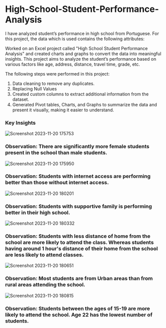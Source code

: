 # High-School-Student-Performance-Analysis
I have analyzed student’s performance in high school from Portuguese. For this project, the data which is used contains the following attributes:

Worked on an Excel project called "High School Student Performance Analysis" and created charts and graphs to convert the data into meaningful insights. This project aims to analyze the student’s performance based on various factors like age, address, distance, travel time, grade, etc.

The following steps were performed in this project:
1. Data cleaning to remove any duplicates.
2. Replacing Null Values
3. Created custom columns to extract additional information from the dataset.
4. Generated Pivot tables, Charts, and Graphs to summarize the data and present it visually, making it easier to understand.

### Key Insights

![Screenshot 2023-11-20 175753](https://github.com/micky-26/High-School-Student-Performance-Analysis/assets/106061980/fdaea584-e0a4-4f84-842c-d66daf3c189a)

### Observation: There are significantly more female students present in the school than male students.

![Screenshot 2023-11-20 175950](https://github.com/micky-26/High-School-Student-Performance-Analysis/assets/106061980/19518838-6e49-4105-bc96-be7a564dc929)

### Observation:  Students with internet access are performing better than those without internet access.

![Screenshot 2023-11-20 180201](https://github.com/micky-26/High-School-Student-Performance-Analysis/assets/106061980/03de4d2a-3cc5-4e23-af1f-2fa20d6bea42)

### Observation: Students with supportive family is performing better in their high school.

![Screenshot 2023-11-20 180332](https://github.com/micky-26/High-School-Student-Performance-Analysis/assets/106061980/f0520387-fd63-43e5-b81f-de6742737716)

### Observation: Students with less distance of home from the school are more likely to attend the class. Whereas students having around 1 hour's distance of their home from the school are less likely to attend classes.

![Screenshot 2023-11-20 180651](https://github.com/micky-26/High-School-Student-Performance-Analysis/assets/106061980/a00ba206-9a8f-45ac-9354-e48e89dd4b34)

### Observation:  Most students are from Urban areas than from rural areas attending the school.

![Screenshot 2023-11-20 180815](https://github.com/micky-26/High-School-Student-Performance-Analysis/assets/106061980/787eece9-524d-4fd3-a989-2fd2bc29dc46)

### Observation:  Students between the ages of 15-19 are more likely to attend the school. Age 22 has the lowest number of students.





